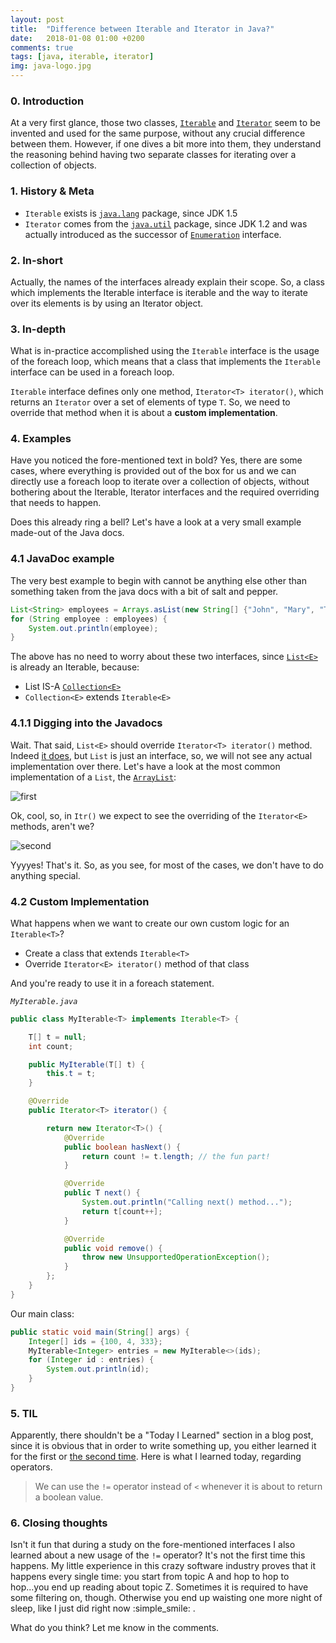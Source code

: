 ```yaml
---
layout: post
title:  "Difference between Iterable and Iterator in Java?"
date:   2018-01-08 01:00 +0200
comments: true
tags: [java, iterable, iterator]
img: java-logo.jpg
---
```


### 0. Introduction
At a very first glance, those two classes, [`Iterable`](https://docs.oracle.com/javase/7/docs/api/java/lang/Iterable.html) and [`Iterator`](https://docs.oracle.com/javase/7/docs/api/java/util/Iterator.html) seem to be invented and used for the same purpose, without any crucial difference between them. However, if one dives a bit more into them, they understand the reasoning behind having two separate classes for iterating over a collection of objects.

### 1. History & Meta

- `Iterable` exists is [`java.lang`](https://docs.oracle.com/javase/7/docs/api/java/lang/package-summary.html) package, since JDK 1.5
- `Iterator` comes from the [`java.util`](https://docs.oracle.com/javase/7/docs/api/java/util/package-summary.html) package, since JDK 1.2 and was actually introduced as the successor of [`Enumeration`](https://docs.oracle.com/javase/7/docs/api/java/util/Enumeration.html) interface.

### 2. In-short
Actually, the names of the interfaces already explain their scope.
So, a class which implements the Iterable interface is iterable and the way to iterate over its elements is by using an Iterator object.

### 3. In-depth
What is in-practice accomplished using the `Iterable` interface is the usage of the foreach loop, which means that a class that implements the `Iterable` interface can be used in a foreach loop.

`Iterable` interface defines only one method, `Iterator<T> iterator()`, which returns an `Iterator` over a set of elements of type `T`.
So, we need to override that method when it is about a **custom implementation**.

### 4. Examples
Have you noticed the fore-mentioned text in bold?
Yes, there are some cases, where everything is provided out of the box for us and we can directly use a foreach loop to iterate over a collection of objects, without bothering about the Iterable, Iterator interfaces and the required overriding that needs to happen.

Does this already ring a bell?
Let's have a look at a very small example made-out of the Java docs.

### 4.1 JavaDoc example
The very best example to begin with cannot be anything else other than something taken from the java docs with a bit of salt and pepper.

```java
List<String> employees = Arrays.asList(new String[] {"John", "Mary", "Thodoris"});
for (String employee : employees) {
    System.out.println(employee);
}
```

The above has no need to worry about these two interfaces, since [`List<E>`](https://docs.oracle.com/javase/7/docs/api/java/util/List.html) is already an Iterable, because:

- List<E> IS-A [`Collection<E>`](https://docs.oracle.com/javase/7/docs/api/java/util/Collection.html)
- `Collection<E>` extends `Iterable<E>`

### 4.1.1 Digging into the Javadocs
Wait. That said, `List<E>` should override `Iterator<T> iterator()` method. Indeed [it does](https://docs.oracle.com/javase/7/docs/api/java/util/List.html#iterator()), but `List` is just an interface, so, we will not see any actual implementation over there.
Let's have a look at the most common implementation of a `List`, the [`ArrayList`](https://docs.oracle.com/javase/7/docs/api/java/util/ArrayList.html):

![first]({{site.baseurl}}/assets/img/08-01-18/1.png)

Ok, cool, so, in `Itr()` we expect to see the overriding of the `Iterator<E>` methods, aren't we?

![second]({{site.baseurl}}/assets/img/08-01-18/2.png)

Yyyyes! That's it.
So, as you see, for most of the cases, we don't have to do anything special.

### 4.2 Custom Implementation
What happens when we want to create our own custom logic for an `Iterable<T>`?

- Create a class that extends `Iterable<T>`
- Override `Iterator<E> iterator()` method of that class

And you're ready to use it in a foreach statement.

_`MyIterable.java`_

```java
public class MyIterable<T> implements Iterable<T> {

    T[] t = null;
    int count;

    public MyIterable(T[] t) {
        this.t = t;
    }

    @Override
    public Iterator<T> iterator() {

        return new Iterator<T>() {
            @Override
            public boolean hasNext() {
                return count != t.length; // the fun part!
            }

            @Override
            public T next() {
                System.out.println("Calling next() method...");
                return t[count++];
            }

            @Override
            public void remove() {
                throw new UnsupportedOperationException();
            }
        };
    }
}
```

Our main class:

```java
public static void main(String[] args) {
    Integer[] ids = {100, 4, 333};
    MyIterable<Integer> entries = new MyIterable<>(ids);
    for (Integer id : entries) {
        System.out.println(id);
    }
}
```

### 5. TIL
Apparently, there shouldn't be a "Today I Learned" section in a blog post, since it is obvious that in order to write something up, you either learned it for the first or [the second time](https://twitter.com/ThodorisBais/status/950213240340000768).
Here is what I learned today, regarding operators.

> We can use the `!=` operator instead of `<` whenever it is about to return a boolean value.

### 6. Closing thoughts
Isn't it fun that during a study on the fore-mentioned interfaces I also learned about a new usage of the `!=` operator?
It's not the first time this happens.
My little experience in this crazy software industry proves that it happens every single time: you start from topic A and hop to hop to hop...you end up reading about topic Z.
Sometimes it is required to have some filtering on, though.
Otherwise you end up waisting one more night of sleep, like I just did right now :simple_smile: .

What do you think? Let me know in the comments.